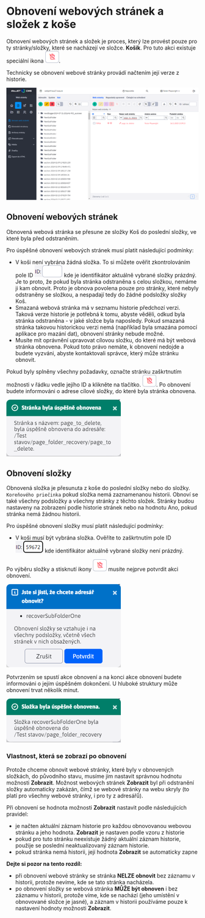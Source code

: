 # Obnovení webových stránek a složek z koše

Obnovení webových stránek a složek je proces, který lze provést pouze pro ty stránky/složky, které se nacházejí ve složce. **Košík**. Pro tuto akci existuje speciální ikona ![](recover-button.png ":no-zoom").

Technicky se obnovení webové stránky provádí načtením její verze z historie.

![](recover.png)

## Obnovení webových stránek

Obnovená webová stránka se přesune ze složky Koš do poslední složky, ve které byla před odstraněním.

Pro úspěšné obnovení webových stránek musí platit následující podmínky:
- V koši není vybrána žádná složka. To si můžete ověřit zkontrolováním pole ID ![](recover-folder-id-1.png ":no-zoom") kde je identifikátor aktuálně vybrané složky prázdný. Je to proto, že pokud byla stránka odstraněna s celou složkou, nemáme ji kam obnovit. Proto je obnova povolena pouze pro stránky, které nebyly odstraněny se složkou, a nespadají tedy do žádné podsložky složky Koš.
- Smazaná webová stránka má v seznamu historie předchozí verzi. Taková verze historie je potřebná k tomu, abyste věděli, odkud byla stránka odstraněna - v jaké složce byla naposledy. Pokud smazaná stránka takovou historickou verzi nemá (například byla smazána pomocí aplikace pro mazání dat), obnovení stránky nebude možné.
- Musíte mít oprávnění upravovat cílovou složku, do které má být webová stránka obnovena. Pokud toto právo nemáte, k obnovení nedojde a budete vyzváni, abyste kontaktovali správce, který může stránku obnovit.

Pokud byly splněny všechny požadavky, označte stránku zaškrtnutím možnosti v řádku vedle jejího ID a klikněte na tlačítko. ![](recover-button.png ":no-zoom"). Po obnovení budete informováni o adrese cílové složky, do které byla stránka obnovena.

![](recover-page-success.png)

## Obnovení složky

Obnovená složka je přesunuta z koše do poslední složky nebo do složky. `Koreňového priečinka` pokud složka nemá zaznamenanou historii. Obnoví se také všechny podsložky a všechny stránky z těchto složek. Stránky budou nastaveny na zobrazení podle historie stránek nebo na hodnotu Ano, pokud stránka nemá žádnou historii.

Pro úspěšné obnovení složky musí platit následující podmínky:
- V koši musí být vybrána složka. Ověříte to zaškrtnutím pole ID ![](recover-folder-id-2.png ":no-zoom") kde identifikátor aktuálně vybrané složky není prázdný.

Po výběru složky a stisknutí ikony ![](recover-button.png ":no-zoom") musíte nejprve potvrdit akci obnovení.

![](recover-folder-info.png)

Potvrzením se spustí akce obnovení a na konci akce obnovení budete informováni o jejím úspěšném dokončení. U hluboké struktury může obnovení trvat několik minut.

![](recover-folder-success.png)

### Vlastnost, která se zobrazí po obnovení

Protože chceme obnovit webové stránky, které byly v obnovených složkách, do původního stavu, musíme jim nastavit správnou hodnotu možnosti **Zobrazit**. Možnost webových stránek **Zobrazit** byl při odstranění složky automaticky zakázán, čímž se webové stránky na webu skryly (to platí pro všechny webové stránky, i pro ty z adresářů).

Při obnovení se hodnota možnosti **Zobrazit** nastavit podle následujících pravidel:
- je načten aktuální záznam historie pro každou obnovovanou webovou stránku a jeho hodnota. **Zobrazit** je nastaven podle vzoru z historie
- pokud pro tuto stránku neexistuje žádný aktuální záznam historie, použije se poslední neaktualizovaný záznam historie.
- pokud stránka nemá historii, její hodnota **Zobrazit** se automaticky zapne

**Dejte si pozor na tento rozdíl:**

- při obnovení webové stránky se stránka **NELZE obnovit** bez záznamu v historii, protože nevíme, kde se tato stránka nacházela.
- po obnovení složky se webová stránka **MŮŽE být obnoven** i bez záznamu v historii, protože víme, kde se nachází (jeho umístění v obnovované složce je jasné), a záznam v historii používáme pouze k nastavení hodnoty možnosti **Zobrazit**.
